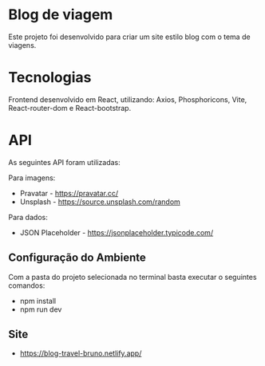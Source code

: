 # Blog de viagem

Este projeto foi desenvolvido para criar um site estilo blog com o tema de viagens.

# Tecnologias

Frontend desenvolvido em React, utilizando: Axios, Phosphoricons, Vite, React-router-dom e React-bootstrap.

# API

As seguintes API foram utilizadas:

Para imagens:
- Pravatar - https://pravatar.cc/
- Unsplash - https://source.unsplash.com/random

Para dados:
- JSON Placeholder - https://jsonplaceholder.typicode.com/


## Configuração do Ambiente

Com a pasta do projeto selecionada no terminal basta executar o seguintes comandos:

* npm install
* npm run dev

## Site

* https://blog-travel-bruno.netlify.app/

